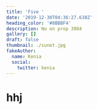 ```yaml
---
title: 'Five '
date: '2019-12-30T04:36:27.638Z'
heading_color: '#8BBBF4'
description: No on prop 3984
gallery: []
draft: false
thumbnail: ./sunet.jpg
fakeAuthor:
  name: Kenia
  social:
    twitter: kenia
---
```

# hhj